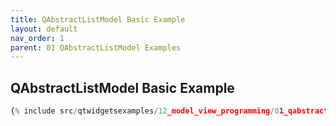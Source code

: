 ```yaml
---
title: QAbstractListModel Basic Example
layout: default
nav_order: 1
parent: 01 QAbstractListModel Examples
---
```


## QAbstractListModel Basic Example

```python {1,4-6,11}
{% include src/qtwidgetsexamples/12_model_view_programming/01_qabstractlistmodel/01_list_model.py %}
```


